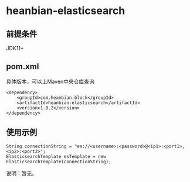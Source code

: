 # heanbian-elasticsearch

## 前提条件
JDK11+

## pom.xml

具体版本，可以上Maven中央仓库查询

```
<dependency>
	<groupId>com.heanbian.block</groupId>
	<artifactId>heanbian-elasticsearch</artifactId>
	<version>1.0.2</version>
</dependency>
```

## 使用示例

```
String connectionString = "es://<username>:<password>@<ip1>:<port1>,<ip2>:<port2>";
ElasticsearchTemplate esTemplate = new ElasticsearchTemplate(connectionString);
```

说明：暂无。